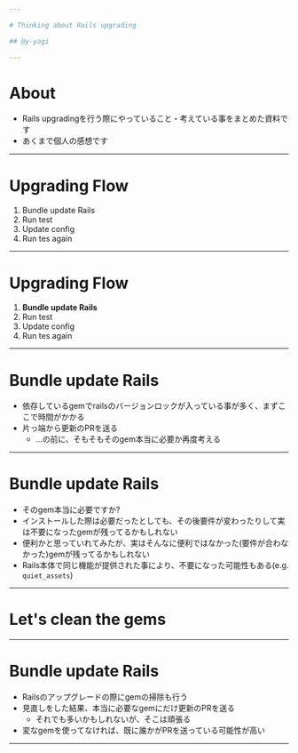 ```yaml
---

# Thinking about Rails upgrading

## @y-yagi

---
```


# About

* Rails upgradingを行う際にやっていること・考えている事をまとめた資料です
* あくまで個人の感想です

---

# Upgrading Flow

1. Bundle update Rails
1. Run test
1. Update config
1. Run tes again

---

# Upgrading Flow

1. **Bundle update Rails**
1. Run test
1. Update config
1. Run tes again

---

# Bundle update Rails

* 依存しているgemでrailsのバージョンロックが入っている事が多く、まずここで時間がかかる
* 片っ端から更新のPRを送る
  * ...の前に、そもそもそのgem本当に必要か再度考える

---

# Bundle update Rails

* そのgem本当に必要ですか?
* インストールした際は必要だったとしても、その後要件が変わったりして実は不要になったgemが残ってるかもしれない
* 便利かと思っていれてみたが、実はそんなに便利ではなかった(要件が合わなかった)gemが残ってるかもしれない
* Rails本体で同じ機能が提供された事により、不要になった可能性もある(e.g. `quiet_assets`)

---

# Let's clean the gems

---

# Bundle update Rails

* Railsのアップグレードの際にgemの掃除も行う
* 見直しをした結果、本当に必要なgemにだけ更新のPRを送る
  * それでも多いかもしれないが、そこは頑張る
* 変なgemを使ってなければ、既に誰かがPRを送っている可能性が高い

---
